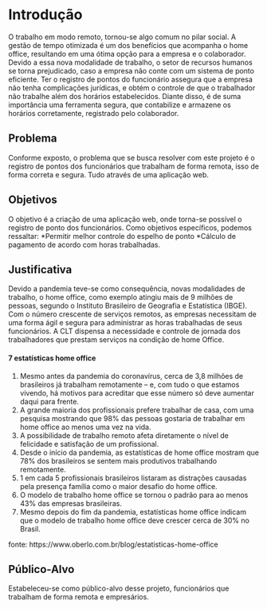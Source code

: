 # Introdução

O trabalho em modo remoto, tornou-se algo comum no pilar social. A gestão de tempo otimizada é um dos benefícios que acompanha o  home office, resultando em uma ótima opção para a empresa e o colaborador.
  Devido a essa nova modalidade de trabalho, o setor de recursos humanos se torna prejudicado, caso a empresa não conte com um sistema de ponto eficiente. Ter o registro de pontos do funcionário assegura que a empresa não tenha complicações jurídicas, e obtém o controle de que o trabalhador não trabalhe além dos horários estabelecidos.
  Diante disso, é de suma importância uma ferramenta segura, que contabilize e armazene os horários corretamente, registrado pelo colaborador.

## Problema
Conforme exposto, o problema que se busca resolver com este projeto é o registro de pontos dos funcionários que trabalham de forma remota, isso de forma correta e segura. Tudo através de uma aplicação web.


## Objetivos
O objetivo é a criação de uma aplicação web, onde torna-se possível o registro de ponto dos funcionários. Como objetivos específicos, podemos ressaltar:
*Permitir melhor controle do espelho de ponto
*Cálculo de pagamento de acordo com horas trabalhadas.


## Justificativa
Devido a pandemia teve-se como consequência, novas modalidades de trabalho, o home office, como exemplo atingiu mais de 9 milhões de pessoas, segundo o Instituto Brasileiro de Geografia e Estatística (IBGE). Com o número crescente de serviços remotos, as empresas necessitam de uma forma ágil e segura para administrar as horas trabalhadas de seus funcionários. A CLT dispensa a necessidade e controle de jornada dos trabalhadores que prestam serviços na condição de home Office.
 #### 7 estatísticas home office
 <ol>
<li>Mesmo antes da pandemia do coronavírus, cerca de 3,8 milhões de brasileiros já trabalham remotamente – e, com tudo o que estamos vivendo, há motivos para acreditar que esse número só deve aumentar daqui para frente.</li>
<li>A grande maioria dos profissionais prefere trabalhar de casa, com uma pesquisa mostrando que 98% das pessoas gostaria de trabalhar em home office ao menos uma vez na vida.</li>
<li>A possibilidade de trabalho remoto afeta diretamente o nível de felicidade e satisfação de um profissional.</li>
<li>Desde o início da pandemia, as estatísticas de home office mostram que 78% dos brasileiros se sentem mais produtivos trabalhando remotamente.</li>
<li>1 em cada 5 profissionais brasileiros listaram as distrações causadas pela presença família como o maior desafio do home office.</li>
<li>O modelo de trabalho home office se tornou o padrão para ao menos 43% das empresas brasileiras.</li>
<li>Mesmo depois do fim da pandemia, estatísticas home office indicam que o modelo de trabalho home office deve crescer cerca de 30% no Brasil.</li>
  </ol>
fonte:  https://www.oberlo.com.br/blog/estatisticas-home-office


## Público-Alvo

Estabeleceu-se como público-alvo desse projeto, funcionários que trabalham de forma remota e empresários.
